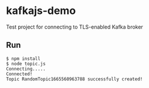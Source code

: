 # kafkajs-demo
Test project for connecting to TLS-enabled Kafka broker

## Run
```shell
$ npm install
$ node topic.js
Connecting.....
Connected!
Topic RandomTopic1665560963788 successfully created!
```
